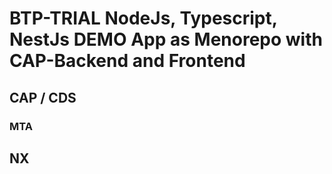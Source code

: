 # BTP-TRIAL NodeJs, Typescript, NestJs DEMO App as Menorepo with CAP-Backend and Frontend

## CAP / CDS

### MTA

## NX